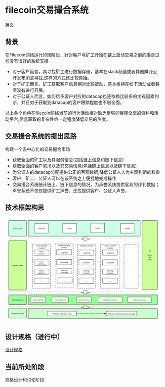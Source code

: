 # filecoin交易撮合系统

[英文](./Readme.md)

## 背景
在Filecoin网络运行的现阶段，针对客户与矿工开始在链上启动交易之前的撮合过程没有很好的系统支撑
- 对于客户而言，其寻找矿工进行数据存储，基本在slack频道或者其他媒介公开发布消息寻找,这样的方式还比较原始。
- 对于矿工而言，矿工获取客户信息相对比较被动，基本维持在线下活动或者甚至没有进行开展。
- 对于公证人而言，如何给予客户对应的datacap也还依赖比较多的主观因素判断，并且对于获取到datacap的客户跟踪程度也不够全面。

以上各个角色在filecoin网络当前的行为活动相对缺乏足够的客观全面的资料和活动平台,信息获取的复杂性会一定程度降低交易的热度。


## 交易撮合系统的提出思路
构建一个去中心化的交易撮合市场
- 获取全面的矿工以及其服务信息(包括链上信息和链下信息)
- 获取全面的客户需求以及其交易信息(包括链上信息以及链下信息)
- 为公证人的datacap分配提供公正的客观数据,降低公证人人为主观判断的权重
- 客户、矿工、公证人可以在该系统之上便捷地完成操作
- 交易撮合系统统计链上、链下信息的情况，为声誉系统提供客观的评判数据；声誉系统不仅仅提供矿工声誉，还应提供客户、公证人声誉。

## 技术框架构思

![](./img/architecture-summary.png)

## 设计规格（进行中） 
[设计规格](./doc/spec.md)



## 当前所处阶段

规格设计和讨论阶段
